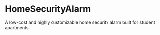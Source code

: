 # HomeSecurityAlarm
A low-cost and highly customizable home security alarm built for student apartments. 
